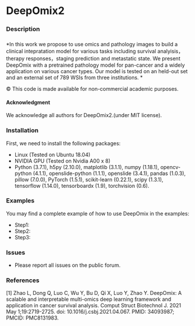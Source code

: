 # DeepOmix2


### Description

### 

*In this work we propose to use omics and pathology images to build a clinical intepratation model for various tasks including survival analyisis， therapy responses，staging prediction and metastatic state. We present DeepOmix with a pretrained pathology model for pan-cancer and a widely application on various cancer types. Our model is tested on an held-out set and an external set of 789 WSIs from three institutions. *

© This code is made available for non-commercial academic purposes. 

#### Acknowledgment

We acknowledge all authors for DeepOmix2.(under MIT license).

### Installation  

First, we need to install the following packages:

* Linux (Tested on Ubuntu 18.04)
* NVIDIA GPU (Tested on Nvidia A00 x 8)
* Python (3.7.1), h5py (2.10.0), matplotlib (3.1.1), numpy (1.18.1), opencv-python (4.1.1), openslide-python (1.1.1), openslide (3.4.1), pandas (1.0.3), pillow (7.0.0), PyTorch (1.5.1), scikit-learn (0.22.1), scipy (1.3.1), tensorflow (1.14.0), tensorboardx (1.9), torchvision (0.6).

### Examples

You may find a complete example of how to use DeepOmix in the examples:

  * Step1:
  * Step2:
  * Step3:
  
### Issues
- Please report all issues on the public forum.

### References
[1] Zhao L, Dong Q, Luo C, Wu Y, Bu D, Qi X, Luo Y, Zhao Y. DeepOmix: A scalable and interpretable multi-omics deep learning framework and application in cancer survival analysis. Comput Struct Biotechnol J. 2021 May 1;19:2719-2725. doi: 10.1016/j.csbj.2021.04.067. PMID: 34093987; PMCID: PMC8131983.
